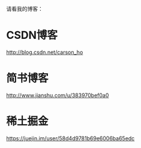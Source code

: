 请看我的博客：

# CSDN博客
http://blog.csdn.net/carson_ho

# 简书博客

http://www.jianshu.com/u/383970bef0a0

# 稀土掘金

https://juejin.im/user/58d4d9781b69e6006ba65edc